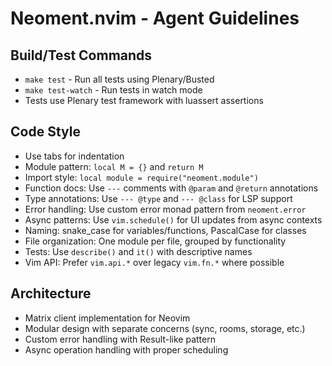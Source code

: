 # Neoment.nvim - Agent Guidelines

## Build/Test Commands
- `make test` - Run all tests using Plenary/Busted
- `make test-watch` - Run tests in watch mode
- Tests use Plenary test framework with luassert assertions

## Code Style
- Use tabs for indentation
- Module pattern: `local M = {}` and `return M`
- Import style: `local module = require("neoment.module")`
- Function docs: Use `---` comments with `@param` and `@return` annotations
- Type annotations: Use `--- @type` and `--- @class` for LSP support
- Error handling: Use custom error monad pattern from `neoment.error`
- Async patterns: Use `vim.schedule()` for UI updates from async contexts
- Naming: snake_case for variables/functions, PascalCase for classes
- File organization: One module per file, grouped by functionality
- Tests: Use `describe()` and `it()` with descriptive names
- Vim API: Prefer `vim.api.*` over legacy `vim.fn.*` where possible

## Architecture
- Matrix client implementation for Neovim
- Modular design with separate concerns (sync, rooms, storage, etc.)
- Custom error handling with Result-like pattern
- Async operation handling with proper scheduling